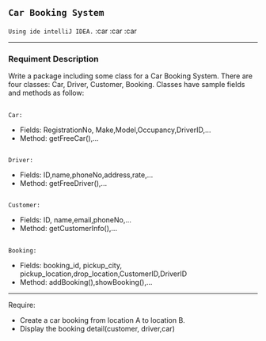`Car Booking System`
-
`Using ide intelliJ IDEA.`
:car :car :car 
***
### Requiment Description
Write a package including some class for a Car Booking System.
There are four classes: Car, Driver, Customer, Booking.
Classes have sample fields and methods as follow:
##
`Car:`
* Fields: RegistrationNo, Make,Model,Occupancy,DriverID,...
* Method: getFreeCar(),...
##
`Driver:`
* Fields: ID,name,phoneNo,address,rate,...
* Method: getFreeDriver(),...
##
`Customer:`
* Fields: ID, name,email,phoneNo,...
* Method: getCustomerInfo(),...
##
`Booking:`
* Fields: booking_id, pickup_city, pickup_location,drop_location,CustomerID,DriverID
* Method: addBooking(),showBooking(),...
---
Require: 
* Create a car booking from location A to location B.
* Display the booking detail(customer, driver,car)